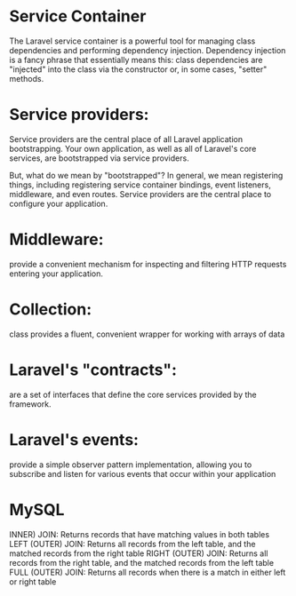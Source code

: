 Service Container
=================
The Laravel service container is a powerful tool for managing class dependencies and performing dependency injection. Dependency injection is a fancy phrase that essentially means this: class dependencies are "injected" into the class via the constructor or, in some cases, "setter" methods.

Service providers:
=================
Service providers are the central place of all Laravel application bootstrapping. Your own application, as well as all of Laravel's core services, are bootstrapped via service providers.

But, what do we mean by "bootstrapped"? In general, we mean registering things, including registering service container bindings, event listeners, middleware, and even routes. Service providers are the central place to configure your application.

Middleware:
===========
provide a convenient mechanism for inspecting and filtering HTTP requests entering your application.

Collection:
===========
class provides a fluent, convenient wrapper for working with arrays of data

Laravel's "contracts":
=====================
are a set of interfaces that define the core services provided by the framework.

Laravel's events:
=================
provide a simple observer pattern implementation, allowing you to subscribe and listen for various events that occur within your application

MySQL
=====
INNER) JOIN: Returns records that have matching values in both tables
LEFT (OUTER) JOIN: Returns all records from the left table, and the matched records from the right table
RIGHT (OUTER) JOIN: Returns all records from the right table, and the matched records from the left table
FULL (OUTER) JOIN: Returns all records when there is a match in either left or right table
